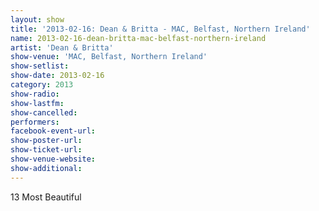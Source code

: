 ```yaml
---
layout: show
title: '2013-02-16: Dean & Britta - MAC, Belfast, Northern Ireland'
name: 2013-02-16-dean-britta-mac-belfast-northern-ireland
artist: 'Dean & Britta'
show-venue: 'MAC, Belfast, Northern Ireland'
show-setlist: 
show-date: 2013-02-16
category: 2013
show-radio: 
show-lastfm: 
show-cancelled: 
performers: 
facebook-event-url: 
show-poster-url: 
show-ticket-url: 
show-venue-website: 
show-additional: 
---
```


13 Most Beautiful
